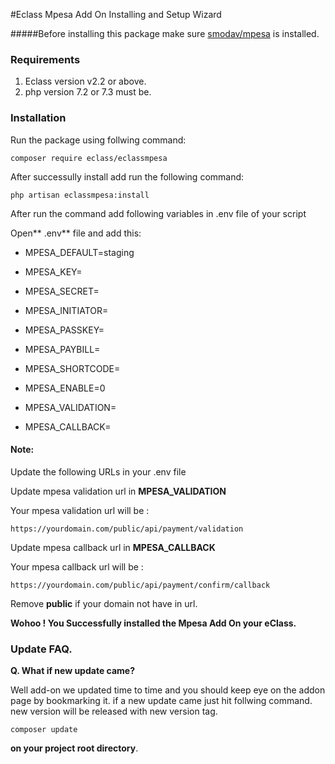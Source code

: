 #Eclass Mpesa Add On Installing and Setup Wizard

#####Before installing this package make sure [smodav/mpesa](https://github.com/SmoDav/mpesa) is installed.

### Requirements

1. Eclass version v2.2 or above.
2. php version 7.2 or 7.3 must be.

### Installation 

Run the package using follwing command: 

`composer require eclass/eclassmpesa`

After successully install add run the following command:

`php artisan eclassmpesa:install`

After run the command add following variables in .env file of your script

Open** .env** file and add this:

- MPESA_DEFAULT=staging

- MPESA_KEY=

- MPESA_SECRET=

- MPESA_INITIATOR=

- MPESA_PASSKEY=

- MPESA_PAYBILL=

- MPESA_SHORTCODE=

- MPESA_ENABLE=0

- MPESA_VALIDATION=

- MPESA_CALLBACK=

#### Note:

Update the following URLs  in your .env  file

Update mpesa validation url in **MPESA_VALIDATION**

Your mpesa validation url will be : 

`https://yourdomain.com/public/api/payment/validation`

Update mpesa callback url in **MPESA_CALLBACK**

Your mpesa callback url will be : 

`https://yourdomain.com/public/api/payment/confirm/callback`

Remove **public**  if your domain not have in url.


**Wohoo ! You Successfully installed the Mpesa Add On your eClass.**

### Update FAQ.

**Q. What if new update came?** 

Well add-on we updated time to time and you should keep eye on the addon page by bookmarking it. if a new update came just hit follwing command. new version will be released with new version tag.

`composer update`

**on your project root directory**.








